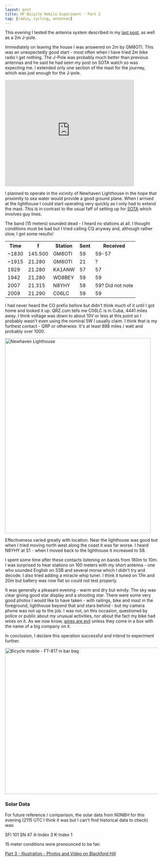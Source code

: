 ```yaml
---
layout: post
title: HF Bicycle Mobile Experiment - Part 2
tag: [radio, cycling, antennas]
---
```


This evening I tested the antenna system described in my <a
rel="prev" href="/blog/2011/03/19/HF-Bicycle-Mobile-Experiment-Part-1.html">last
post</a>, as well as a 2m J-pole.

Immediately on leaving the house I was answered on 2m by GM8OTI. This
was an unexpectedly good start - most often when I have tried 2m bike
radio I get nothing. The J-Pole was probably much better than previous
antennas and he said he had seen my post on SOTA watch so was
expecting me. I extended only one section of the mast for the journey,
which was just enough for the J-pole.


<iframe style="" width="425" height="350" frameborder="0"
scrolling="no" marginheight="0" marginwidth="0"
src="http://maps.google.co.uk/maps?f=q&amp;source=s_q&amp;hl=en&amp;geocode=&amp;q=&amp;sll=55.982293,-3.196529&amp;sspn=0.000407,0.00121&amp;gl=uk&amp;ie=UTF8&amp;t=h&amp;ll=55.982313,-3.196528&amp;spn=0.000263,0.00057&amp;z=20&amp;output=embed"></iframe>

I planned to operate in the vicinity of Newhaven Lighthouse in the
hope that proximity to sea water would provide a good ground
plane. When I arrived at the lighthouse I could start operating very
quickly as I only had to extend the mast. This is in contrast to the
usual faff of setting up for <a href="/sota">SOTA</a> which involves guy lines.

The band (15 meters) sounded dead - I heard no stations at all. I
thought conditions must be bad but I tried calling CQ anyway and,
although rather slow, I got some results!

<table>
<tr><th>Time</th> <th>f</th> <th>Station</th><th>Sent</th> <th>Received</th></tr>
<tr><td>~1830</td> <td>145.500</td> <td>GM8OTI</td> <td>59</td> <td>59-57</td></tr>
<tr><td>~1915</td> <td>21.280</td>  <td>GM8OTI</td> <td>21</td> <td>?</td></tr>
<tr><td>1929</td>  <td>21.280</td>  <td>KA1ANW</td> <td>57</td> <td>57</td> </tr>
<tr><td>1942</td>  <td>21.280</td>  <td>WD8BEY</td> <td>59</td> <td>59</td></tr>
<tr><td>2007</td>  <td>21.315</td>  <td>N8YHY</td>  <td>58</td> <td>59? Did not note</td></tr>
<tr><td>2009</td>  <td>21.290</td>  <td>C06LC</td>  <td>59</td> <td>59</td></tr>
</table>

I had never heard the CO prefix before but didn't think much of it
until I got home and looked it up. QRZ.com tells me C06LC is in Cuba,
4441 miles away. I think voltage was down to about 10V or less at this
point so I probably wasn't even using the nominal 5W I usually
claim. I think that is my furthest contact - QRP or otherwise. It's at
least 888 miles / watt and probably over 1000.

<img class="centre"
src="http://farm6.static.flickr.com/5016/5548844826_fa0f65df1a_z.jpg"
width="480" height="640" alt="Newhaven Lighthouse" title="Newhaven
Lighthouse" />

Effectiveness varied greatly with location. Near the lighthouse
was good but when I tried moving north west along the coast it was far
worse. I heard N8YHY at S1 - when I moved back to the lighthouse it
increased to S8.

I spent some time after these contacts listening on bands from 160m to
10m. I was surprised to hear stations on 160 meters with my short
antenna - one who sounded English on SSB and several morse which I
didn't try and decode. I also tried adding a miracle whip tuner. I
think it tuned on 17m and 20m but battery was now flat so could not
test properly.

It was generally a pleasant evening - warm and dry but windy. The sky
was clear giving good star display and a shooting star. There were
some very good photos I would like to have taken - with railings, bike
and mast in the foreground, lighthouse beyond that and stars behind -
but my camera phone was not up to the job. I was not, on this
occasion, questioned by police or public about my unusual activities,
nor about the fact my bike had wires on it. As we now know, <a
href="http://afp.google.com/article/ALeqM5i_pDxEAYSiWgBNlLs8ALAyGID7Lw">wires
are evil</a> unless they come in a box with the name of a big company
on it.

In conclusion, I declare this operation successful and intend to
experiment further.

<div class="centre"> 
<img src="http://farm6.static.flickr.com/5103/5548844604_b085b8452f_z.jpg"
width="640" height="480" alt="Bicycle mobile - FT-817 in bar bag"
title="The clock is on GMT + 1 (local time was GMT)" />
</div>

<h3>Solar Data</h3> For future reference / comparison, the solar data
from N0NBH for this evening (2115 UTC I think it was but I can't find
historical data to check) was:

SFI 101
SN 47
A-Index 3
K-Index 1

15 meter conditions were pronounced to be fair.

<a
rel="next" href="/blog/2011/03/25/HF-Bicycle-Mobile-Experiment-Part-3.html">Part
3 - Illustration - Photos and Video on Blackford Hill</a>